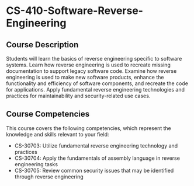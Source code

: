 # CS-410-Software-Reverse-Engineering
## Course Description
Students will learn the basics of reverse engineering specific to software systems. Learn how 
reverse engineering is used to recreate missing documentation to support legacy software 
code. Examine how reverse engineering is used to make new software products, enhance the 
functionality and efficiency of software components, and recreate the code for applications. 
Apply fundamental reverse engineering technologies and practices for maintainability and 
security-related use cases.
## Course Competencies
This course covers the following competencies, which represent the knowledge and skills 
relevant to your field:
- CS-30703: Utilize fundamental reverse engineering technology and practices
- CS-30704: Apply the fundamentals of assembly language in reverse engineering tasks
- CS-30705: Review common security issues that may be identified through reverse 
engineering
